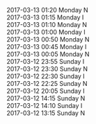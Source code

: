 2017-03-13 01:20 Monday  N  
2017-03-13 01:15 Monday  I  
2017-03-13 01:10 Monday  N  
2017-03-13 01:00 Monday  I  
2017-03-13 00:50 Monday  N  
2017-03-13 00:45 Monday  I  
2017-03-13 00:05 Monday  N  
2017-03-12 23:55 Sunday  I  
2017-03-12 23:30 Sunday  N  
2017-03-12 22:30 Sunday  I  
2017-03-12 22:25 Sunday  N  
2017-03-12 20:05 Sunday  I  
2017-03-12 14:15 Sunday  N  
2017-03-12 14:10 Sunday  I  
2017-03-12 13:15 Sunday  N  
